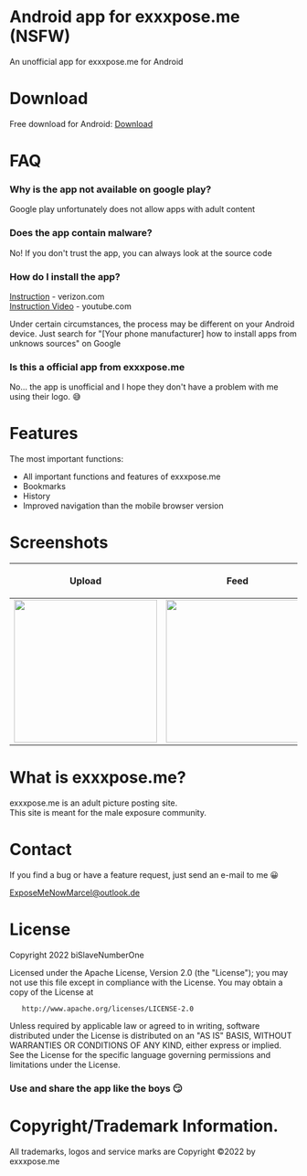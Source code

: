 # Android app for exxxpose.me (NSFW)
An unofficial app for exxxpose.me for Android

# Download

Free download for Android: [Download](https://github.com/exxxposeApp/exxxpose-Android/raw/main/exxxpose.me.apk)

# FAQ

### Why is the app not available on google play?
Google play unfortunately does not allow apps with adult content
### Does the app contain malware?
No! If you don't trust the app, you can always look at the source code
### How do I install the app?
[Instruction](https://www.verizon.com/support/knowledge-base-222186/) - verizon.com\
[Instruction Video](https://www.youtube.com/watch?v=KC4fe035egI) - youtube.com

Under certain circumstances, the process may be different on your Android device. Just search for "[Your phone manufacturer] how to install apps from unknows sources" on Google
### Is this a official app from exxxpose.me
No... the app is unofficial and I hope they don't have a problem with me using their logo. 😅

# Features
The most important functions:
<ul>
<li>All important functions and features of exxxpose.me</li>
<li>Bookmarks</li>
<li>History</li>
<li>Improved navigation than the mobile browser version</li>
</ul>

# Screenshots

<table class="tg">
<thead>
  <tr>
    <th class="tg-0lax">
    <p>Upload</p>
    </th>
    <th class="tg-0lax">
        <p>Feed</p>
        </th>
    <th class="tg-0lax">
        <p>Bookmarks</p>
        </th>
    <th class="tg-0lax">
        <p>Post</p>
        </th>
          <th class="tg-0lax">
        <p>Notifications</p>
        </th>
  </tr>
</thead>
<tbody>
  <tr>
    <td class="tg-0lax">
    <img src="https://github.com/exxxposeApp/exxxpose-Android/raw/main/screenshots/Screenshot_1.jpg" width="250px">
    </td>
    <td class="tg-0lax">
    <img src="https://github.com/exxxposeApp/exxxpose-Android/raw/main/screenshots/Screenshot_2.jpg" width="250px">
    </td>
    <td class="tg-0lax">
    <img src="https://github.com/exxxposeApp/exxxpose-Android/raw/main/screenshots/Screenshot_3.jpg" width="250px">
    </td>
    <td class="tg-0lax">
    <img src="https://github.com/exxxposeApp/exxxpose-Android/raw/main/screenshots/Screenshot_4.png" width="250px">
    </td>
      <td class="tg-0lax">
    <img src="https://github.com/exxxposeApp/exxxpose-Android/raw/main/screenshots/Screenshot_5.jpg" width="250px">
    </td>
  </tr>
</tbody>
</table>

# What is exxxpose.me?
exxxpose.me is an adult picture posting site.\
This site is meant for the male exposure community.

# Contact
If you find a bug or have a feature request, just send an e-mail to me 😀

[ExposeMeNowMarcel@outlook.de](mailto:ExposeMeNowMarcel@outlook.de)

# License
   Copyright 2022 biSlaveNumberOne

   Licensed under the Apache License, Version 2.0 (the "License");
   you may not use this file except in compliance with the License.
   You may obtain a copy of the License at

       http://www.apache.org/licenses/LICENSE-2.0

   Unless required by applicable law or agreed to in writing, software
   distributed under the License is distributed on an "AS IS" BASIS,
   WITHOUT WARRANTIES OR CONDITIONS OF ANY KIND, either express or implied.
   See the License for the specific language governing permissions and
   limitations under the License.
   
   ### Use and share the app like the boys 😏
   
# Copyright/Trademark Information. 
All trademarks, logos and service marks are Copyright ©2022 by exxxpose.me
